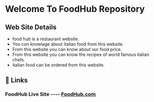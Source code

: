 # Welcome To FoodHub Repository
## Web Site Details

* food hub is a restaurant website.
* You con knowlage about italian food from this website.
* From this website you can know about our food price.
* From this website you can know the recipes of world famous italian chefs.
* italian food can be ordered from this website.
## 🔗 Links
### FoodHub Live Site ---- [FoodHub.com](https://silver-mooncake-9b2713.netlify.app/ "title text!")

